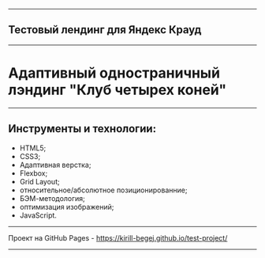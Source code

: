___
## Тестовый лендинг для Яндекс Крауд
___
# Адаптивный одностраничный лэндинг "Клуб четырех коней"
___
## Инструменты и технологии:
* HTML5;
* CSS3;
* Адаптивная верстка;
* Flexbox;
* Grid Layout;
* относительное/абсолютное позиционированние;
* БЭМ-методология;
* оптимизация изображений;
* JavaScript.
___
Проект на GitHub Pages - https://kirill-begej.github.io/test-project/
___
